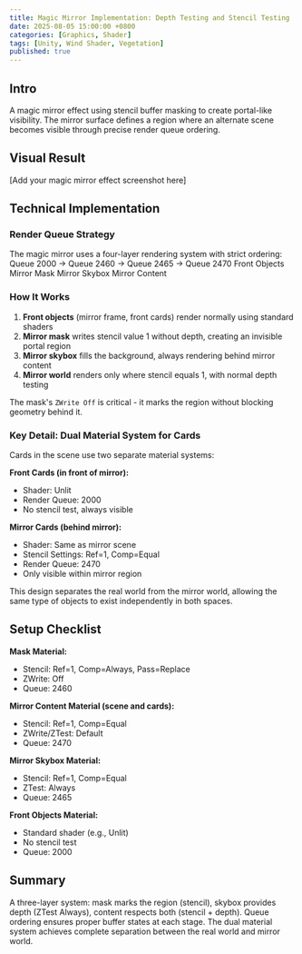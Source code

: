 ```yaml
---
title: Magic Mirror Implementation: Depth Testing and Stencil Testing
date: 2025-08-05 15:00:00 +0800
categories: [Graphics, Shader]
tags: [Unity, Wind Shader, Vegetation]
published: true
---
```


## Intro

A magic mirror effect using stencil buffer masking to create portal-like visibility. The mirror surface defines a region where an alternate scene becomes visible through precise render queue ordering.

## Visual Result

[Add your magic mirror effect screenshot here]

## Technical Implementation

### Render Queue Strategy

The magic mirror uses a four-layer rendering system with strict ordering:
Queue 2000 → Queue 2460 → Queue 2465 → Queue 2470
Front Objects  Mirror Mask  Mirror Skybox  Mirror Content

### How It Works

1. **Front objects** (mirror frame, front cards) render normally using standard shaders
2. **Mirror mask** writes stencil value 1 without depth, creating an invisible portal region
3. **Mirror skybox** fills the background, always rendering behind mirror content
4. **Mirror world** renders only where stencil equals 1, with normal depth testing

The mask's `ZWrite Off` is critical - it marks the region without blocking geometry behind it.

### Key Detail: Dual Material System for Cards

Cards in the scene use two separate material systems:

**Front Cards (in front of mirror):**
- Shader: Unlit
- Render Queue: 2000
- No stencil test, always visible

**Mirror Cards (behind mirror):**
- Shader: Same as mirror scene
- Stencil Settings: Ref=1, Comp=Equal
- Render Queue: 2470
- Only visible within mirror region

This design separates the real world from the mirror world, allowing the same type of objects to exist independently in both spaces.

## Setup Checklist

**Mask Material:**
- Stencil: Ref=1, Comp=Always, Pass=Replace
- ZWrite: Off
- Queue: 2460

**Mirror Content Material (scene and cards):**
- Stencil: Ref=1, Comp=Equal
- ZWrite/ZTest: Default
- Queue: 2470

**Mirror Skybox Material:**
- Stencil: Ref=1, Comp=Equal
- ZTest: Always
- Queue: 2465

**Front Objects Material:**
- Standard shader (e.g., Unlit)
- No stencil test
- Queue: 2000

## Summary

A three-layer system: mask marks the region (stencil), skybox provides depth (ZTest Always), content respects both (stencil + depth). Queue ordering ensures proper buffer states at each stage. The dual material system achieves complete separation between the real world and mirror world.
